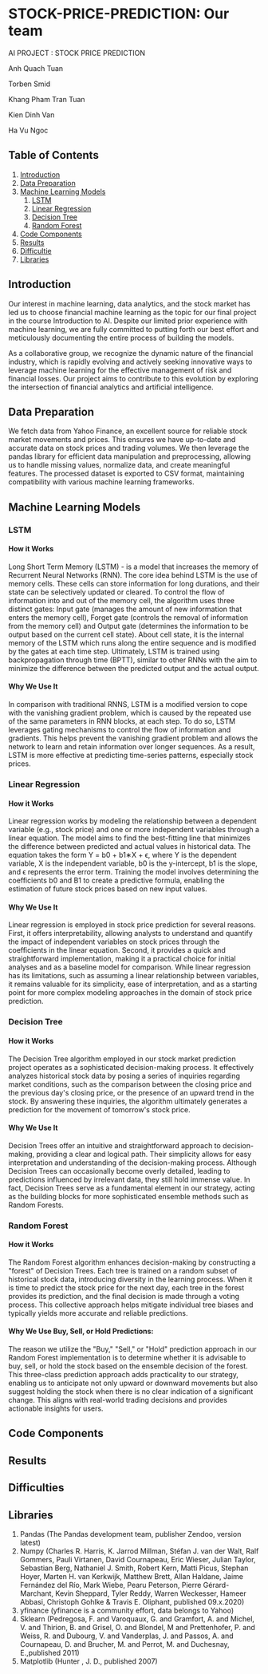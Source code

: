 # STOCK-PRICE-PREDICTION: Our team
AI PROJECT : STOCK PRICE PREDICTION

Anh Quach Tuan

Torben Smid

Khang Pham Tran Tuan

Kien Dinh Van

Ha Vu Ngoc

## Table of Contents
1. [Introduction](#introduction)
2. [Data Preparation](#paragraph1)
3. [Machine Learning Models](#paragraph2)
    1. [LSTM](#subparagraph1)
    2. [Linear Regression](#subparagraph2)
    3. [Decision Tree](#subparagraph3)
    4. [Random Forest](#subparagraph4)
4. [Code Components](#paragraph3)
5. [Results](#paragraph4)
6. [Difficultie](#paragraph5)
7. [Libraries](#paragraph6)

## Introduction

Our interest in machine learning, data analytics, and the stock market has led us to choose financial machine learning as the topic for our final project in the course Introduction to AI. Despite our limited prior experience with machine learning, we are fully committed to putting forth our best effort and meticulously documenting the entire process of building the models.

As a collaborative group, we recognize the dynamic nature of the financial industry, which is rapidly evolving and actively seeking innovative ways to leverage machine learning for the effective management of risk and financial losses. Our project aims to contribute to this evolution by exploring the intersection of financial analytics and artificial intelligence.

## Data Preparation <a name="paragraph1"></a>

We fetch data from Yahoo Finance, an excellent source for reliable stock market movements and prices. This ensures we have up-to-date and accurate data on stock prices and trading volumes. We then leverage the pandas library for efficient data manipulation and preprocessing, allowing us to handle missing values, normalize data, and create meaningful features. The processed dataset is exported to CSV format, maintaining compatibility with various machine learning frameworks. 

## Machine Learning Models <a name="paragraph2"></a>

### LSTM <a name="subparagraph1"></a>

#### How it Works

Long Short Term Memory (LSTM) - is a model that increases the memory of Recurrent Neural Networks (RNN). The core idea behind LSTM is the use of memory cells. These cells can store information for long durations, and their state can be selectively updated or cleared. To control the flow of information into and out of the memory cell, the algorithm uses three distinct gates: Input gate (manages the amount of new information that enters the memory cell), Forget gate (controls the removal of information from the memory cell) and Output gate (determines the information to be output based on the current cell state). About cell state, it is the internal memory of the LSTM which runs along the entire sequence and is modified by the gates at each time step. Ultimately, LSTM is trained using backpropagation through time (BPTT), similar to other RNNs with the aim to minimize the difference between the predicted output and the actual output.

#### Why We Use It

In comparison with traditional RNNS, LSTM is a modified version to cope with the vanishing gradient problem, which is caused by the repeated use of the same parameters in RNN blocks, at each step. To do so, LSTM leverages gating mechanisms to control the flow of information and gradients. This helps prevent the vanishing gradient problem and allows the network to learn and retain information over longer sequences. As a result, LSTM is more effective at predicting time-series patterns, especially stock prices.

### Linear Regression <a name="subparagraph2"></a>

#### How it Works

Linear regression works by modeling the relationship between a dependent variable (e.g., stock price) and one or more independent variables through a linear equation. The model aims to find the best-fitting line that minimizes the difference between predicted and actual values in historical data. The equation takes the form Y = b0 + b1∗X + ϵ, where Y is the dependent variable, X is the independent variable, b0 is the y-intercept, b1 is the slope, and ϵ represents the error term. Training the model involves determining the coefficients b0 and B1 to create a predictive formula, enabling the estimation of future stock prices based on new input values. 

#### Why We Use It

Linear regression is employed in stock price prediction for several reasons. First, it offers interpretability, allowing analysts to understand and quantify the impact of independent variables on stock prices through the coefficients in the linear equation. Second, it provides a quick and straightforward implementation, making it a practical choice for initial analyses and as a baseline model for comparison. While linear regression has its limitations, such as assuming a linear relationship between variables, it remains valuable for its simplicity, ease of interpretation, and as a starting point for more complex modeling approaches in the domain of stock price prediction. 
### Decision Tree <a name="subparagraph3"></a>

#### How it Works

The Decision Tree algorithm employed in our stock market prediction project operates as a sophisticated decision-making process. It effectively analyzes historical stock data by posing a series of inquiries regarding market conditions, such as the comparison between the closing price and the previous day's closing price, or the presence of an upward trend in the stock. By answering these inquiries, the algorithm ultimately generates a prediction for the movement of tomorrow's stock price.

#### Why We Use It

Decision Trees offer an intuitive and straightforward approach to decision-making, providing a clear and logical path. Their simplicity allows for easy interpretation and understanding of the decision-making process. Although Decision Trees can occasionally become overly detailed, leading to predictions influenced by irrelevant data, they still hold immense value. In fact, Decision Trees serve as a fundamental element in our strategy, acting as the building blocks for more sophisticated ensemble methods such as Random Forests. 

### Random Forest <a name="subparagraph4"></a>

#### How it Works
The Random Forest algorithm enhances decision-making by constructing a "forest" of Decision Trees. Each tree is trained on a random subset of historical stock data, introducing diversity in the learning process. When it is time to predict the stock price for the next day, each tree in the forest provides its prediction, and the final decision is made through a voting process. This collective approach helps mitigate individual tree biases and typically yields more accurate and reliable predictions.

#### Why We Use Buy, Sell, or Hold Predictions:
The reason we utilize the "Buy," "Sell," or "Hold" prediction approach in our Random Forest implementation is to determine whether it is advisable to buy, sell, or hold the stock based on the ensemble decision of the forest. This three-class prediction approach adds practicality to our strategy, enabling us to anticipate not only upward or downward movements but also suggest holding the stock when there is no clear indication of a significant change. This aligns with real-world trading decisions and provides actionable insights for users.

## Code Components <a name="paragraph3"></a>

## Results <a name="paragraph4"></a>

## Difficulties <a name="paragraph5"></a>

## Libraries <a name="paragraph6"></a>

1. Pandas (The Pandas development team, publisher Zendoo, version latest)
2. Numpy (Charles R. Harris, K. Jarrod Millman, Stéfan J. van der Walt, Ralf Gommers, Pauli Virtanen, David Cournapeau, Eric Wieser, Julian Taylor, Sebastian Berg, Nathaniel J. Smith, Robert Kern, Matti Picus, Stephan Hoyer, Marten H. van Kerkwijk, Matthew Brett, Allan Haldane, Jaime Fernández del Río, Mark Wiebe, Pearu Peterson, Pierre Gérard-Marchant, Kevin Sheppard, Tyler Reddy, Warren Weckesser, Hameer Abbasi, Christoph Gohlke & Travis E. Oliphant, published 09.x.2020)
3. yfinance (yfinance is a community effort, data belongs to Yahoo)
4. Sklearn (Pedregosa, F. and Varoquaux, G. and Gramfort, A. and Michel, V. and Thirion, B. and Grisel, O. and Blondel, M and Prettenhofer, P. and Weiss, R. and Dubourg, V. and Vanderplas, J. and Passos, A. and Cournapeau, D. and Brucher, M. and Perrot, M. and Duchesnay, E.,published 2011)
5. Matplotlib (Hunter , J. D., published 2007)


